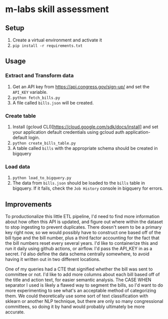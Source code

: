 # m-labs skill assessment

## Setup
1. Create a virtual environment and activate it
2. `pip install -r requirements.txt`

## Usage

### Extract and Transform data
1. Get an API key from https://api.congress.gov/sign-up/ and set the `API_KEY` variable.
2. `python fetch_bills.py`
3. A file called `bills.json` will be created.

### Create table
1. Install (gcloud CLI)[https://cloud.google.com/sdk/docs/install] and set your application default credentials using gcloud auth application-default login. 
2. `python create_bills_table.py`
3. A table called `bills` with the appropriate schema should be created in bigquery

### Load data
1. `python load_to_bigquery.py`
2. The data from `bills.json` should be loaded to the `bills` table in bigquery. If it fails, check the `Job History` console in bigquery for errors.

## Improvements 
To productionalize this little ETL pipeline, I'd need to find more information about how often this API is updated, and figure out where within the dataset to stop ingesting to prevent duplicates. There doesn't seem to be a primary key right now, so we would possibly have to construct one based off of the bill type and the bill number, plus a third factor accounting for the fact that the bill numbers reset every several years. I'd like to containerize this and run it daily using github actions, or airflow. I'd pass the API_KEY in as a secret. I'd also define the data schema centrally somewhere, to avoid having it written out in two different locations.

One of my queries had a CTE that signified whether the bill was sent to committee or not. I'd like to add more columns about each bill based off of the title and action text, for easier semantic analysis. The CASE WHEN separator I used is likely a flawed way to segment the bills, so I'd want to do more experimenting to see what's an acceptable method of categorizing them. We could theoretically use some sort of text classification with sklearn or another NLP technique, but there are only so many congressional committees, so doing it by hand would probably ultimately be more accurate.